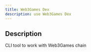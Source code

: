```yaml
---
title: Web3Games Dex
description: use Web3Games Dex
---
```


## Description

CLI tool to work with Web3Games chain


